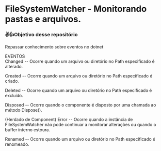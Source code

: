 # FileSystemWatcher - Monitorando pastas e arquivos.

<h3>✌👍Objetivo desse repositório</h3>

<p>Repassar conhecimento sobre eventos no dotnet</p>
 
EVENTOS<br/>
Changed	--
Ocorre quando um arquivo ou diretório no Path especificado é alterado.

Created	--
Ocorre quando um arquivo ou diretório no Path especificado é criado.

Deleted	--
Ocorre quando um arquivo ou diretório no Path especificado é excluído.

Disposed	--
Ocorre quando o componente é disposto por uma chamada ao método Dispose().

(Herdado de Component)
Error	--
Ocorre quando a instância de FileSystemWatcher não pode continuar a monitorar alterações ou quando o buffer interno estoura.

Renamed	--
Ocorre quando um arquivo ou diretório no Path especificado é renomeado.
